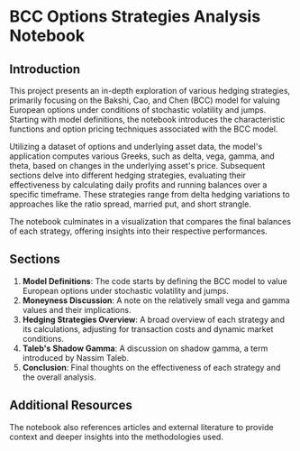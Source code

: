 # BCC Options Strategies Analysis Notebook

## Introduction
This project presents an in-depth exploration of various hedging strategies, primarily focusing on the Bakshi, Cao, and Chen (BCC) model for valuing European options under conditions of stochastic volatility and jumps. Starting with model definitions, the notebook introduces the characteristic functions and option pricing techniques associated with the BCC model.

Utilizing a dataset of options and underlying asset data, the model's application computes various Greeks, such as delta, vega, gamma, and theta, based on changes in the underlying asset's price. Subsequent sections delve into different hedging strategies, evaluating their effectiveness by calculating daily profits and running balances over a specific timeframe. These strategies range from delta hedging variations to approaches like the ratio spread, married put, and short strangle. 

The notebook culminates in a visualization that compares the final balances of each strategy, offering insights into their respective performances.

## Sections
1. **Model Definitions**: The code starts by defining the BCC model to value European options under stochastic volatility and jumps.
2. **Moneyness Discussion**: A note on the relatively small vega and gamma values and their implications.
3. **Hedging Strategies Overview**: A broad overview of each strategy and its calculations, adjusting for transaction costs and dynamic market conditions.
4. **Taleb's Shadow Gamma**: A discussion on shadow gamma, a term introduced by Nassim Taleb.
5. **Conclusion**: Final thoughts on the effectiveness of each strategy and the overall analysis.

## Additional Resources
The notebook also references articles and external literature to provide context and deeper insights into the methodologies used.
